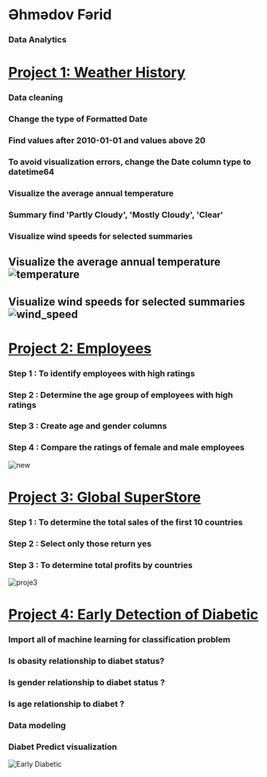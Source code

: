 # Əhmədov Fərid
### Data Analytics
# [Project 1: Weather History](https://github.com/User-Ehmedov-Ferid/Portfolio/blob/main/project1.ipynb)
###  Data cleaning
###  Change the type of Formatted Date
###  Find values after 2010-01-01 and values above 20
###  To avoid visualization errors, change the Date column type to datetime64
###  Visualize the average annual temperature
###  Summary find 'Partly Cloudy', 'Mostly Cloudy', 'Clear'
###  Visualize wind speeds for selected summaries
## Visualize the average annual temperature ![temperature](https://user-images.githubusercontent.com/87524659/152632910-339a7dd0-0b7b-46b9-a38c-cf4cccb1e963.png)
## Visualize wind speeds for selected summaries ![wind_speed](https://user-images.githubusercontent.com/87524659/152632948-3c303f43-4db1-4306-86e0-b7e89987a738.png)

# [Project 2: Employees](https://github.com/User-Ehmedov-Ferid/Portfolio/blob/main/project2.ipynb)
### Step 1 : To identify employees with high ratings
### Step 2 : Determine the age group of employees with high ratings
### Step 3 : Create age and gender  columns 
### Step 4 : Compare the ratings of female and male employees
![new](https://user-images.githubusercontent.com/87524659/153634228-3e046282-e4bc-4c27-afda-d5b2dcf3d1cd.PNG)

# [Project 3: Global SuperStore](https://github.com/User-Ehmedov-Ferid/Portfolio/blob/main/project3.ipynb)
### Step 1 : To determine the total sales of the first 10 countries
### Step 2 : Select only those  return yes
### Step 3 : To determine total profits by countries
![proje3](https://user-images.githubusercontent.com/87524659/153774025-c37dbd03-c062-447f-9798-948c726011e4.png)

# [Project 4: Early Detection of Diabetic](https://github.com/User-Ehmedov-Ferid/Portfolio/blob/main/Early%20detecting%20diabet.ipynb)
###  Import all of machine learning  for classification problem
###  Is obasity relationship to diabet status?
###  Is gender  relationship to diabet status ?
###  Is age relationship to diabet ?
###  Data modeling
###  Diabet Predict visualization
![Early Diabetic](https://user-images.githubusercontent.com/87524659/168448427-04746d50-9e2d-4f54-8a58-55451f8a9a8f.JPG)
